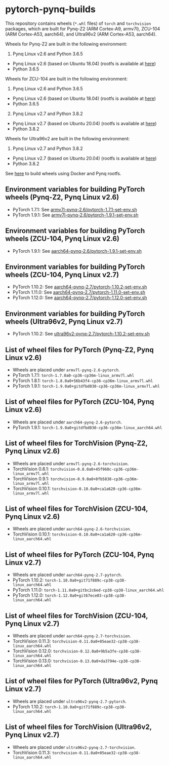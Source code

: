 
# pytorch-pynq-builds
This repository contains wheels (`*.whl` files) of `torch` and `torchvision` packages,
which are built for Pynq-Z2 (ARM Cortex-A9, armv7l), ZCU-104 (ARM Cortex-A53, aarch64), and Ultra96v2 (ARM Cortex-A53, aarch64).

Wheels for Pynq-Z2 are built in the following environment:
1. Pynq Linux v2.6 and Python 3.6.5
  - Pynq Linux v2.6 (based on Ubuntu 18.04) (rootfs is available at [here](http://www.pynq.io/board.html))
  - Python 3.6.5

Wheels for ZCU-104 are built in the following environment:
1. Pynq Linux v2.6 and Python 3.6.5
  - Pynq Linux v2.6 (based on Ubuntu 18.04) (rootfs is available at [here](http://www.pynq.io/board.html))
  - Python 3.6.5
2. Pynq Linux v2.7 and Python 3.8.2
  - Pynq Linux v2.7 (based on Ubuntu 20.04) (rootfs is available at [here](http://www.pynq.io/board.html))
  - Python 3.8.2

Wheels for Ultra96v2 are built in the following environment:
1. Pynq Linux v2.7 and Python 3.8.2
  - Pynq Linux v2.7 (based on Ubuntu 20.04) (rootfs is available at [here](http://www.pynq.io/board.html))
  - Python 3.8.2

See [here](./how-to-build-wheels.md) to build wheels using Docker and Pynq rootfs.

## Environment variables for building PyTorch wheels (Pynq-Z2, Pynq Linux v2.6)
- PyTorch 1.7.1: See [armv7l-pynq-2.6/pytorch-1.7.1-set-env.sh](./armv7l-pynq-2.6/pytorch-1.7.1-set-env.sh)
- PyTorch 1.9.1: See [armv7l-pynq-2.6/pytorch-1.9.1-set-env.sh](./armv7l-pynq-2.6/pytorch-1.9.1-set-env.sh)

## Environment variables for building PyTorch wheels (ZCU-104, Pynq Linux v2.6)
- PyTorch 1.9.1: See [aarch64-pynq-2.6/pytorch-1.9.1-set-env.sh](./aarch64-pynq-2.6/pytorch-1.9.1-set-env.sh)

## Environment variables for building PyTorch wheels (ZCU-104, Pynq Linux v2.7)
- PyTorch 1.10.2: See [aarch64-pynq-2.7/pytorch-1.10.2-set-env.sh](./aarch64-pynq-2.7/pytorch-1.10.2-set-env.sh)
- PyTorch 1.11.0: See [aarch64-pynq-2.7/pytorch-1.11.0-set-env.sh](./aarch64-pynq-2.7/pytorch-1.11.0-set-env.sh)
- PyTorch 1.12.0: See [aarch64-pynq-2.7/pytorch-1.12.0-set-env.sh](./aarch64-pynq-2.7/pytorch-1.12.0-set-env.sh)

## Environment variables for building PyTorch wheels (Ultra96v2, Pynq Linux v2.7)
- PyTorch 1.10.2: See [ultra96v2-pynq-2.7/pytorch-1.10.2-set-env.sh](./ultra96v2-pynq-2.7/pytorch-1.10.2-set-env.sh)

## List of wheel files for PyTorch (Pynq-Z2, Pynq Linux v2.6)
- Wheels are placed under `armv7l-pynq-2.6-pytorch`.
- PyTorch 1.7.1: `torch-1.7.0a0-cp36-cp36m-linux_armv7l.whl`
- PyTorch 1.8.1: `torch-1.8.0a0+56b43f4-cp36-cp36m-linux_armv7l.whl`
- PyTorch 1.9.1: `torch-1.9.0a0+gitdfbd030-cp36-cp36m-linux_armv7l.whl`

## List of wheel files for PyTorch (ZCU-104, Pynq Linux v2.6)
- Wheels are placed under `aarch64-pynq-2.6-pytorch`.
- PyTorch 1.9.1: `torch-1.9.0a0+gitdfbd030-cp36-cp36m-linux_aarch64.whl`

## List of wheel files for TorchVision (Pynq-Z2, Pynq Linux v2.6)
- Wheels are placed under `armv7l-pynq-2.6-torchvision`.
- TorchVision 0.8.1: `torchvision-0.8.0a0+45f960c-cp36-cp36m-linux_armv7l.whl`
- TorchVision 0.9.1: `torchvision-0.9.0a0+8fb5838-cp36-cp36m-linux_armv7l.whl`
- TorchVision 0.10.1: `torchvision-0.10.0a0+ca1a620-cp36-cp36m-linux_armv7l.whl`

## List of wheel files for TorchVision (ZCU-104, Pynq Linux v2.6)
- Wheels are placed under `aarch64-pynq-2.6-torchvision`.
- TorchVision 0.10.1: `torchvision-0.10.0a0+ca1a620-cp36-cp36m-linux_aarch64.whl`

## List of wheel files for PyTorch (ZCU-104, Pynq Linux v2.7)
- Wheels are placed under `aarch64-pynq-2.7-pytorch`.
- PyTorch 1.10.2: `torch-1.10.0a0+git71f889c-cp38-cp38-linux_aarch64.whl`
- PyTorch 1.11.0: `torch-1.11.0a0+gitbc2c6ed-cp38-cp38-linux_aarch64.whl`
- PyTorch 1.12.0: `torch-1.12.0a0+git67ece03-cp38-cp38-linux_aarch64.whl`

## List of wheel files for TorchVision (ZCU-104, Pynq Linux v2.7)
- Wheels are placed under `aarch64-pynq-2.7-torchvision`.
- TorchVision 0.11.3: `torchvision-0.11.0a0+05eae32-cp38-cp38-linux_aarch64.whl`
- TorchVision 0.12.0: `torchvision-0.12.0a0+9b5a3fe-cp38-cp38-linux_aarch64.whl`
- TorchVision 0.13.0: `torchvision-0.13.0a0+da3794e-cp38-cp38-linux_aarch64.whl`

## List of wheel files for PyTorch (Ultra96v2, Pynq Linux v2.7)
- Wheels are placed under `ultra96v2-pynq-2.7-pytorch`.
- PyTorch 1.10.2: `torch-1.10.0a0+git71f889c-cp38-cp38-linux_aarch64.whl`

## List of wheel files for TorchVision (Ultra96v2, Pynq Linux v2.7)
- Wheels are placed under `ultra96v2-pynq-2.7-torchvision`.
- TorchVision 0.11.3: `torchvision-0.11.0a0+05eae32-cp38-cp38-linux_aarch64.whl`


